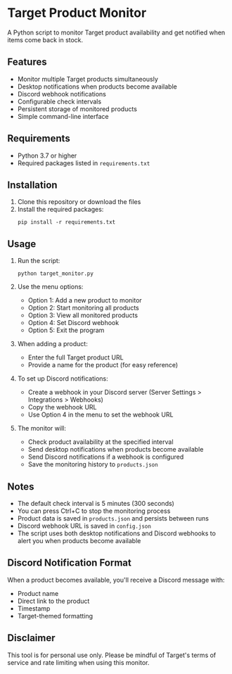 # Target Product Monitor

A Python script to monitor Target product availability and get notified when items come back in stock.

## Features

- Monitor multiple Target products simultaneously
- Desktop notifications when products become available
- Discord webhook notifications
- Configurable check intervals
- Persistent storage of monitored products
- Simple command-line interface

## Requirements

- Python 3.7 or higher
- Required packages listed in `requirements.txt`

## Installation

1. Clone this repository or download the files
2. Install the required packages:
   ```
   pip install -r requirements.txt
   ```

## Usage

1. Run the script:
   ```
   python target_monitor.py
   ```

2. Use the menu options:
   - Option 1: Add a new product to monitor
   - Option 2: Start monitoring all products
   - Option 3: View all monitored products
   - Option 4: Set Discord webhook
   - Option 5: Exit the program

3. When adding a product:
   - Enter the full Target product URL
   - Provide a name for the product (for easy reference)

4. To set up Discord notifications:
   - Create a webhook in your Discord server (Server Settings > Integrations > Webhooks)
   - Copy the webhook URL
   - Use Option 4 in the menu to set the webhook URL

5. The monitor will:
   - Check product availability at the specified interval
   - Send desktop notifications when products become available
   - Send Discord notifications if a webhook is configured
   - Save the monitoring history to `products.json`

## Notes

- The default check interval is 5 minutes (300 seconds)
- You can press Ctrl+C to stop the monitoring process
- Product data is saved in `products.json` and persists between runs
- Discord webhook URL is saved in `config.json`
- The script uses both desktop notifications and Discord webhooks to alert you when products become available

## Discord Notification Format

When a product becomes available, you'll receive a Discord message with:
- Product name
- Direct link to the product
- Timestamp
- Target-themed formatting

## Disclaimer

This tool is for personal use only. Please be mindful of Target's terms of service and rate limiting when using this monitor. 